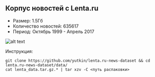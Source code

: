 ## Корпус новостей с Lenta.ru 

* Размер: 1.5Гб
* Количество новостей: 635617
* Период: Октябрь 1999 - Апрель 2017

![alt text](http://oi64.tinypic.com/1zg98pv.jpg "Logo Title Text 1")

Инструкция:
```
git clone https://github.com/yutkin/lenta.ru-news-dataset && cd lenta.ru-news-dataset/data/
cat lenta_data.tar.gz.* | tar xzv -C <путь распаковки>
```
